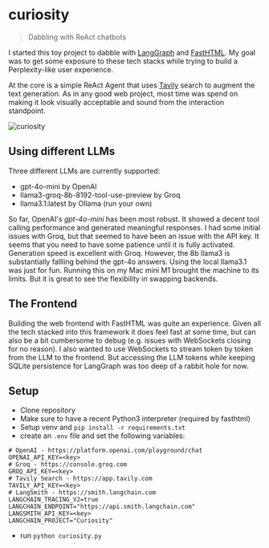 # curiosity

> Dabbling with ReAct chatbots

I started this toy project to dabble with [LangGraph](https://langchain-ai.github.io/langgraph/) and [FastHTML](https://fastht.ml). My goal was to get some exposure to these tech stacks while trying to build a Perplexity-like user experience.

At the core is a simple ReAct Agent that uses [Tavily](https://tavily.com) search to augment the text generation. As in any good web project, most time was spend on making it look visually acceptable and sound from the interaction standpoint.

![curiosity](https://github.com/user-attachments/assets/7fc4ffa1-8913-4e09-88af-ae89090224a4)

## Using different LLMs

Three different LLMs are currently supported:
- gpt-4o-mini by OpenAI
- llama3-groq-8b-8192-tool-use-preview by Groq
- llama3.1:latest by Ollama (run your own)

So far, OpenAI's *gpt-4o-mini* has been most robust. It showed a decent tool calling performance and generated meaningful responses. I had some initial issues with Groq, but that seemed to have been an issue with the API key. It seems that you need to have some patience until it is fully activated. Generation speed is excellent with Groq. However, the 8b llama3 is substantially fallling behind the gpt-4o answers. Using the local llama3.1 was just for fun. Running this on my Mac mini M1 brought the machine to its limits. But it is great to see the flexibility in swapping backends.

## The Frontend

Building the web frontend with FastHTML was quite an experience. Given all the tech stacked into this framework it does feel fast at some time, but can also be a bit cumbersome to debug (e.g. issues with WebSockets closing for no reason). I also wanted to use WebSockets to stream token by token from the LLM to the frontend. But accessing the LLM tokens while keeping SQLite persistence for LangGraph was too deep of a rabbit hole for now.

## Setup
- Clone repository
- Make sure to have a recent Python3 interpreter (required by fasthtml)
- Setup venv and `pip install -r requirements.txt`
- create an `.env` file and set the following variables:
```
# OpenAI - https://platform.openai.com/playground/chat
OPENAI_API_KEY=<key>
# Groq - https://console.groq.com
GROQ_API_KEY=<key>
# Tavily Search - https://app.tavily.com
TAVILY_API_KEY=<key>
# LangSmith - https://smith.langchain.com
LANGCHAIN_TRACING_V2=true
LANGCHAIN_ENDPOINT="https://api.smith.langchain.com"
LANGSMITH_API_KEY=<key>
LANGCHAIN_PROJECT="Curiosity"
```
- run `python curiosity.py`
